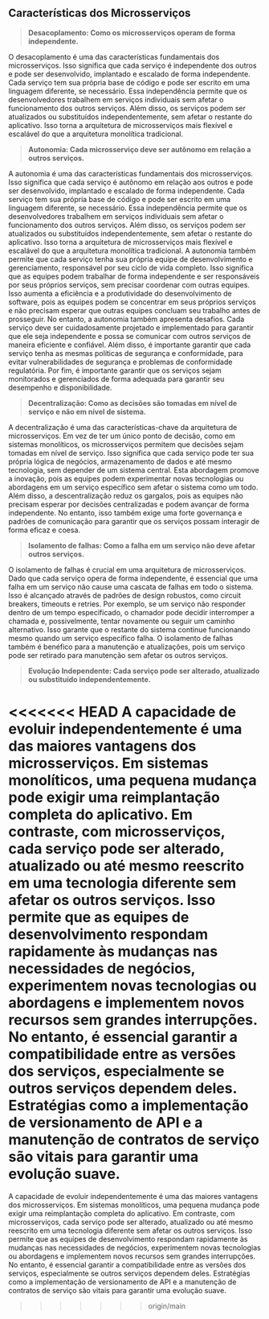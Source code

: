 ## **Características dos Microsserviços**

> **Desacoplamento: Como os microsserviços operam de forma independente.**
> 

O desacoplamento é uma das características fundamentais dos microsserviços. Isso significa que cada serviço é independente dos outros e pode ser desenvolvido, implantado e escalado de forma independente. Cada serviço tem sua própria base de código e pode ser escrito em uma linguagem diferente, se necessário. Essa independência permite que os desenvolvedores trabalhem em serviços individuais sem afetar o funcionamento dos outros serviços. Além disso, os serviços podem ser atualizados ou substituídos independentemente, sem afetar o restante do aplicativo. Isso torna a arquitetura de microsserviços mais flexível e escalável do que a arquitetura monolítica tradicional.

> **Autonomia: Cada microsserviço deve ser autônomo em relação a outros serviços.**
> 

A autonomia é uma das características fundamentais dos microsserviços. Isso significa que cada serviço é autônomo em relação aos outros e pode ser desenvolvido, implantado e escalado de forma independente. Cada serviço tem sua própria base de código e pode ser escrito em uma linguagem diferente, se necessário. Essa independência permite que os desenvolvedores trabalhem em serviços individuais sem afetar o funcionamento dos outros serviços. Além disso, os serviços podem ser atualizados ou substituídos independentemente, sem afetar o restante do aplicativo. Isso torna a arquitetura de microsserviços mais flexível e escalável do que a arquitetura monolítica tradicional.
A autonomia também permite que cada serviço tenha sua própria equipe de desenvolvimento e gerenciamento, responsável por seu ciclo de vida completo. Isso significa que as equipes podem trabalhar de forma independente e ser responsáveis por seus próprios serviços, sem precisar coordenar com outras equipes. Isso aumenta a eficiência e a produtividade do desenvolvimento de software, pois as equipes podem se concentrar em seus próprios serviços e não precisam esperar que outras equipes concluam seu trabalho antes de prosseguir.
No entanto, a autonomia também apresenta desafios. Cada serviço deve ser cuidadosamente projetado e implementado para garantir que ele seja independente e possa se comunicar com outros serviços de maneira eficiente e confiável. Além disso, é importante garantir que cada serviço tenha as mesmas políticas de segurança e conformidade, para evitar vulnerabilidades de segurança e problemas de conformidade regulatória. Por fim, é importante garantir que os serviços sejam monitorados e gerenciados de forma adequada para garantir seu desempenho e disponibilidade.

> **Decentralização: Como as decisões são tomadas em nível de serviço e não em nível de sistema.**
> 

A decentralização é uma das características-chave da arquitetura de microsserviços. Em vez de ter um único ponto de decisão, como em sistemas monolíticos, os microsserviços permitem que decisões sejam tomadas em nível de serviço. Isso significa que cada serviço pode ter sua própria lógica de negócios, armazenamento de dados e até mesmo tecnologia, sem depender de um sistema central. Esta abordagem promove a inovação, pois as equipes podem experimentar novas tecnologias ou abordagens em um serviço específico sem afetar o sistema como um todo. Além disso, a descentralização reduz os gargalos, pois as equipes não precisam esperar por decisões centralizadas e podem avançar de forma independente. No entanto, isso também exige uma forte governança e padrões de comunicação para garantir que os serviços possam interagir de forma eficaz e coesa.

> **Isolamento de falhas: Como a falha em um serviço não deve afetar outros serviços.**
> 

O isolamento de falhas é crucial em uma arquitetura de microsserviços. Dado que cada serviço opera de forma independente, é essencial que uma falha em um serviço não cause uma cascata de falhas em todo o sistema. Isso é alcançado através de padrões de design robustos, como circuit breakers, timeouts e retries. Por exemplo, se um serviço não responder dentro de um tempo especificado, o chamador pode decidir interromper a chamada e, possivelmente, tentar novamente ou seguir um caminho alternativo. Isso garante que o restante do sistema continue funcionando mesmo quando um serviço específico falha. O isolamento de falhas também é benéfico para a manutenção e atualizações, pois um serviço pode ser retirado para manutenção sem afetar os outros serviços.

> **Evolução Independente: Cada serviço pode ser alterado, atualizado ou substituído independentemente.**
> 

<<<<<<< HEAD
A capacidade de evoluir independentemente é uma das maiores vantagens dos microsserviços. Em sistemas monolíticos, uma pequena mudança pode exigir uma reimplantação completa do aplicativo. Em contraste, com microsserviços, cada serviço pode ser alterado, atualizado ou até mesmo reescrito em uma tecnologia diferente sem afetar os outros serviços. Isso permite que as equipes de desenvolvimento respondam rapidamente às mudanças nas necessidades de negócios, experimentem novas tecnologias ou abordagens e implementem novos recursos sem grandes interrupções. No entanto, é essencial garantir a compatibilidade entre as versões dos serviços, especialmente se outros serviços dependem deles. Estratégias como a implementação de versionamento de API e a manutenção de contratos de serviço são vitais para garantir uma evolução suave.
=======
A capacidade de evoluir independentemente é uma das maiores vantagens dos microsserviços. Em sistemas monolíticos, uma pequena mudança pode exigir uma reimplantação completa do aplicativo. Em contraste, com microsserviços, cada serviço pode ser alterado, atualizado ou até mesmo reescrito em uma tecnologia diferente sem afetar os outros serviços. Isso permite que as equipes de desenvolvimento respondam rapidamente às mudanças nas necessidades de negócios, experimentem novas tecnologias ou abordagens e implementem novos recursos sem grandes interrupções. No entanto, é essencial garantir a compatibilidade entre as versões dos serviços, especialmente se outros serviços dependem deles. Estratégias como a implementação de versionamento de API e a manutenção de contratos de serviço são vitais para garantir uma evolução suave.
>>>>>>> origin/main
